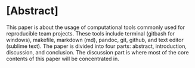 
<h1>[Abstract]</h1>

<p>This paper is about the usage of computational tools commonly used for reproducible team projects.
These tools include terminal (gitbash for windows), makefile, markdown (md), pandoc, git,
github, and text editor (sublime text).  The paper is divided into four parts:
abstract, introduction, discussion, and conclusion.  The discussion part is where most of
the core contents of this paper will be concentrated in. </p> 



